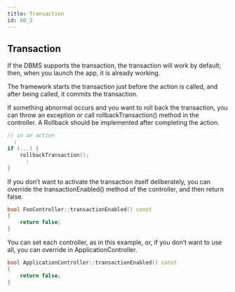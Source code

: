 ```yaml
---
title: Transaction
id: 60_3
---
```


## Transaction

If the DBMS supports the transaction, the transaction will work by default; then, when you launch the app, it is already working.

The framework starts the transaction just before the action is called, and after being called, it commits the transaction.

If something abnormal occurs and you want to roll back the transaction, you can throw an exception or call rollbackTransaction() method in the controller. A Rollback should be implemented after completing the action.

```c++
// in an action
  :
if (...) {
    rollbackTransaction();
      :
}
```  
 
If you don’t want to activate the transaction itself deliberately, you can override the transactionEnabled() method of the controller, and then return false.

```c++
bool FooController::transactionEnabled() const
{
    return false;
}
```

You can set each controller, as in this example, or, if you don’t want to use all, you can override in ApplicationController.

```c++
bool ApplicationController::transactionEnabled() const
{
    return false;
}
```